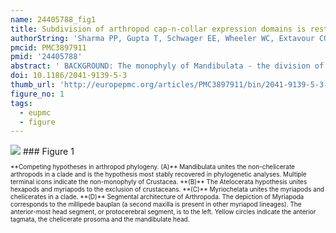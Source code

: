```yaml
---
name: 24405788_fig1
title: Subdivision of arthropod cap-n-collar expression domains is restricted to Mandibulata.
authorString: 'Sharma PP, Gupta T, Schwager EE, Wheeler WC, Extavour CG.'
pmcid: PMC3897911
pmid: '24405788'
abstract: ' BACKGROUND: The monophyly of Mandibulata - the division of arthropods uniting pancrustaceans and myriapods - is consistent with several morphological characters, such as the presence of sensory appendages called antennae and the eponymous biting appendage, the mandible. Functional studies have demonstrated that the patterning of the mandible requires the activity of the Hox gene Deformed and the transcription factor cap-n-collar (cnc) in at least two holometabolous insects: the fruit fly Drosophila melanogaster and the beetle Tribolium castaneum. Expression patterns of cnc from two non-holometabolous insects and a millipede have suggested conservation of the labral and mandibular domains within Mandibulata. However, the activity of cnc is unknown in crustaceans and chelicerates, precluding understanding of a complete scenario for the evolution of patterning of this appendage within arthropods. To redress these lacunae, here we investigate the gene expression of the ortholog of cnc in Parhyale hawaiensis, a malacostracan crustacean, and two chelicerates: the harvestman Phalangium opilio, and the scorpion Centruroides sculpturatus. RESULTS: In the crustacean P. hawaiensis, the segmental expression of Ph-cnc is the same as that reported previously in hexapods and myriapods, with two distinct head domains in the labrum and the mandibular segment. In contrast, Po-cnc and Cs-cnc expression is not enriched in the labrum of either chelicerate, but instead is expressed at comparable levels in all appendages. In further contrast to mandibulate orthologs, the expression domain of Po-cnc posterior to the labrum is not confined within the expression domain of Po-Dfd. CONCLUSIONS: Expression data from two chelicerate outgroup taxa suggest that the signature two-domain head expression pattern of cnc evolved at the base of Mandibulata. The observation of the archetypal labral and mandibular segment domains in a crustacean exemplar supports the synapomorphic nature of mandibulate cnc expression. The broader expression of Po-cnc with respect to Po-Dfd in chelicerates further suggests that the regulation of cnc by Dfd was also acquired at the base of Mandibulata. To test this hypothesis, future studies examining panarthropod cnc evolution should investigate expression of the cnc ortholog in arthropod outgroups, such as Onychophora and Tardigrada.'
doi: 10.1186/2041-9139-5-3
thumb_url: 'http://europepmc.org/articles/PMC3897911/bin/2041-9139-5-3-1.gif'
figure_no: 1
tags:
  - eupmc
  - figure
---
```

<img src='http://europepmc.org/articles/PMC3897911/bin/2041-9139-5-3-1.jpg' style='max-height: 300px'>
### Figure 1
<p style='font-size: 10px;'>**Competing hypotheses in arthropod phylogeny. (A)** Mandibulata unites the non-chelicerate arthropods in a clade and is the hypothesis most stably recovered in phylogenetic analyses. Multiple terminal icons indicate the non-monophyly of Crustacea. **(B)** The Atelocerata hypothesis unites hexapods and myriapods to the exclusion of crustaceans. **(C)** Myriochelata unites the myriapods and chelicerates in a clade. **(D)** Segmental architecture of Arthropoda. The depiction of Myriapoda corresponds to the millipede bauplan (a second maxilla is present in other myriapod lineages). The anterior-most head segment, or protocerebral segment, is to the left. Yellow circles indicate the anterior tagmata, the chelicerate prosoma and the mandibulate head.</p>
